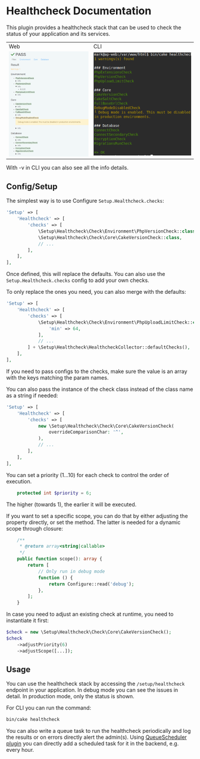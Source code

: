 # Healthcheck Documentation
This plugin provides a healthcheck stack that can be used to check the status
of your application and its services.

<table style="vertical-align: top">
    <tr>
        <td>Web</td>
        <td>CLI</td>
    </tr>
    <tr>
        <td>
            <a href="screenshot_web_full.png"><img src="screenshot_web.png" alt="Healthcheck"/></a>
        </td>
        <td>
            <img src="screenshot_cli.png" alt="Healthcheck CLI"/>
        </td>
    </tr>
</table>

With -v in CLI you can also see all the info details.

## Config/Setup
The simplest way is to use Configure `Setup.Healthcheck.checks`:
```php
'Setup' => [
    'Healthcheck' => [
        'checks' => [
            \Setup\Healthcheck\Check\Environment\PhpVersionCheck::class,
            \Setup\Healthcheck\Check\Core\CakeVersionCheck::class,
            // ...
        ],
    ],
],
```
Once defined, this will replace the defaults.
You can also use the `Setup.Healthcheck.checks` config to add your own checks.

To only replace the ones you need, you can also merge with the defaults:
```php
'Setup' => [
    'Healthcheck' => [
        'checks' => [
            \Setup\Healthcheck\Check\Environment\PhpUploadLimitCheck::class => [
                'min' => 64,
            ],
            // ...
        ] + \Setup\Healthcheck\HealthcheckCollector::defaultChecks(),
    ],
],
```
If you need to pass configs to the checks, make sure the value is an array with the keys matching the param names.

You can also pass the instance of the check class instead of the class name as a string if needed:
```php
'Setup' => [
    'Healthcheck' => [
        'checks' => [
            new \Setup\Healthcheck\Check\Core\CakeVersionCheck(
                overrideComparisonChar: '^',
            ),
            // ...
        ],
    ],
],
```

You can set a priority (1...10) for each check to control the order of execution.
```php
    protected int $priority = 6;
```
The higher (towards 1), the earlier it will be executed.

If you want to set a specific scope, you can do that by either adjusting the property directly, or set the method.
The latter is needed for a dynamic scope through closure:
```php
    /**
     * @return array<string|callable>
     */
    public function scope(): array {
        return [
            // Only run in debug mode
            function () {
                return Configure::read('debug');
            },
        ];
    }
```

In case you need to adjust an existing check at runtime, you need to instantiate it first:
```php
$check = new \Setup\Healthcheck\Check\Core\CakeVersionCheck();
$check
    ->adjustPriority(6)
    ->adjustScope([...]);
```

## Usage

You can use the healthcheck stack by accessing the `/setup/healthcheck` endpoint in your application.
In debug mode you can see the issues in detail. In production mode, only the status is shown.

For CLI you can run the command:
```bash
bin/cake healthcheck
```

You can also write a queue task to run the healthcheck periodically and log the results or
on errors directly alert the admin(s).
Using [QueueScheduler plugin](https://github.com/dereuromark/cakephp-queue-scheduler) you can directly
add a scheduled task for it in the backend, e.g. every hour.

